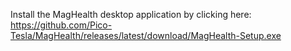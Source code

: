 Install the MagHealth desktop application by clicking here: https://github.com/Pico-Tesla/MagHealth/releases/latest/download/MagHealth-Setup.exe
